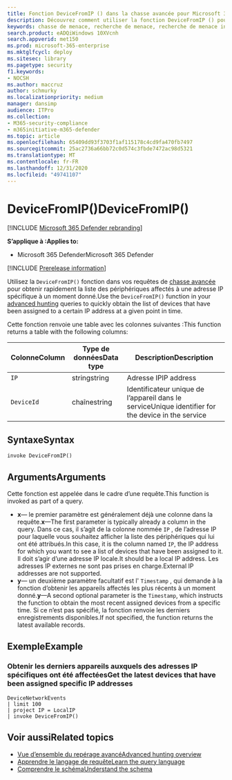 ```yaml
---
title: Fonction DeviceFromIP () dans la chasse avancée pour Microsoft 365 Defender
description: Découvrez comment utiliser la fonction DeviceFromIP () pour obtenir les périphériques auxquels une adresse IP spécifique a été attribuée.
keywords: chasse de menace, recherche de menace, recherche de menace informatique, protection contre les menaces Microsoft, Microsoft 365, MTP, M365, recherche, requête, télémétrie, référence de schéma, Kusto, appareil, devicefromIP, fonction, enrichissement
search.product: eADQiWindows 10XVcnh
search.appverid: met150
ms.prod: microsoft-365-enterprise
ms.mktglfcycl: deploy
ms.sitesec: library
ms.pagetype: security
f1.keywords:
- NOCSH
ms.author: maccruz
author: schmurky
ms.localizationpriority: medium
manager: dansimp
audience: ITPro
ms.collection:
- M365-security-compliance
- m365initiative-m365-defender
ms.topic: article
ms.openlocfilehash: 65409dd93f3703f1af115178c4cd9fa470fb7497
ms.sourcegitcommit: 25ac2736a66bb72c0d574c3fbde7472ac98d5321
ms.translationtype: MT
ms.contentlocale: fr-FR
ms.lasthandoff: 12/31/2020
ms.locfileid: "49741107"
---
```

# <a name="devicefromip"></a><span data-ttu-id="d56ce-104">DeviceFromIP()</span><span class="sxs-lookup"><span data-stu-id="d56ce-104">DeviceFromIP()</span></span>

[!INCLUDE [Microsoft 365 Defender rebranding](../includes/microsoft-defender.md)]


<span data-ttu-id="d56ce-105">**S’applique à :**</span><span class="sxs-lookup"><span data-stu-id="d56ce-105">**Applies to:**</span></span>
- <span data-ttu-id="d56ce-106">Microsoft 365 Defender</span><span class="sxs-lookup"><span data-stu-id="d56ce-106">Microsoft 365 Defender</span></span>


[!INCLUDE [Prerelease information](../includes/prerelease.md)]


<span data-ttu-id="d56ce-107">Utilisez la `DeviceFromIP()` fonction dans vos requêtes de [chasse avancée](advanced-hunting-overview.md) pour obtenir rapidement la liste des périphériques affectés à une adresse IP spécifique à un moment donné.</span><span class="sxs-lookup"><span data-stu-id="d56ce-107">Use the `DeviceFromIP()` function in your [advanced hunting](advanced-hunting-overview.md) queries to quickly obtain the list of devices that have been assigned to a certain IP address at a given point in time.</span></span> 

<span data-ttu-id="d56ce-108">Cette fonction renvoie une table avec les colonnes suivantes :</span><span class="sxs-lookup"><span data-stu-id="d56ce-108">This function returns a table with the following columns:</span></span>

| <span data-ttu-id="d56ce-109">Colonne</span><span class="sxs-lookup"><span data-stu-id="d56ce-109">Column</span></span> | <span data-ttu-id="d56ce-110">Type de données</span><span class="sxs-lookup"><span data-stu-id="d56ce-110">Data type</span></span> | <span data-ttu-id="d56ce-111">Description</span><span class="sxs-lookup"><span data-stu-id="d56ce-111">Description</span></span> |
|------------|-------------|-------------|
| `IP` | <span data-ttu-id="d56ce-112">string</span><span class="sxs-lookup"><span data-stu-id="d56ce-112">string</span></span> | <span data-ttu-id="d56ce-113">Adresse IP</span><span class="sxs-lookup"><span data-stu-id="d56ce-113">IP address</span></span>  |
| `DeviceId` | <span data-ttu-id="d56ce-114">chaîne</span><span class="sxs-lookup"><span data-stu-id="d56ce-114">string</span></span> | <span data-ttu-id="d56ce-115">Identificateur unique de l’appareil dans le service</span><span class="sxs-lookup"><span data-stu-id="d56ce-115">Unique identifier for the device in the service</span></span> |


## <a name="syntax"></a><span data-ttu-id="d56ce-116">Syntaxe</span><span class="sxs-lookup"><span data-stu-id="d56ce-116">Syntax</span></span>

```kusto
invoke DeviceFromIP()
```

## <a name="arguments"></a><span data-ttu-id="d56ce-117">Arguments</span><span class="sxs-lookup"><span data-stu-id="d56ce-117">Arguments</span></span>

<span data-ttu-id="d56ce-118">Cette fonction est appelée dans le cadre d’une requête.</span><span class="sxs-lookup"><span data-stu-id="d56ce-118">This function is invoked as part of a query.</span></span>

- <span data-ttu-id="d56ce-119">**x**— le premier paramètre est généralement déjà une colonne dans la requête.</span><span class="sxs-lookup"><span data-stu-id="d56ce-119">**x**—The first parameter is typically already a column in the query.</span></span> <span data-ttu-id="d56ce-120">Dans ce cas, il s’agit de la colonne nommée `IP` , de l’adresse IP pour laquelle vous souhaitez afficher la liste des périphériques qui lui ont été attribués.</span><span class="sxs-lookup"><span data-stu-id="d56ce-120">In this case, it is the column named `IP`, the IP address for which you want to see a list of devices that have been assigned to it.</span></span> <span data-ttu-id="d56ce-121">Il doit s’agir d’une adresse IP locale.</span><span class="sxs-lookup"><span data-stu-id="d56ce-121">It should be a local IP address.</span></span> <span data-ttu-id="d56ce-122">Les adresses IP externes ne sont pas prises en charge.</span><span class="sxs-lookup"><span data-stu-id="d56ce-122">External IP addresses are not supported.</span></span>
- <span data-ttu-id="d56ce-123">**y**— un deuxième paramètre facultatif est l' `Timestamp` , qui demande à la fonction d’obtenir les appareils affectés les plus récents à un moment donné.</span><span class="sxs-lookup"><span data-stu-id="d56ce-123">**y**—A second optional parameter is the `Timestamp`, which instructs the function to obtain the most recent assigned devices from a specific time.</span></span> <span data-ttu-id="d56ce-124">Si ce n’est pas spécifié, la fonction renvoie les derniers enregistrements disponibles.</span><span class="sxs-lookup"><span data-stu-id="d56ce-124">If not specified, the function returns the latest available records.</span></span>

## <a name="example"></a><span data-ttu-id="d56ce-125">Exemple</span><span class="sxs-lookup"><span data-stu-id="d56ce-125">Example</span></span>


### <a name="get-the-latest-devices-that-have-been-assigned-specific-ip-addresses"></a><span data-ttu-id="d56ce-126">Obtenir les derniers appareils auxquels des adresses IP spécifiques ont été affectées</span><span class="sxs-lookup"><span data-stu-id="d56ce-126">Get the latest devices that have been assigned specific IP addresses</span></span>

```kusto
DeviceNetworkEvents 
| limit 100 
| project IP = LocalIP 
| invoke DeviceFromIP()
```

## <a name="related-topics"></a><span data-ttu-id="d56ce-127">Voir aussi</span><span class="sxs-lookup"><span data-stu-id="d56ce-127">Related topics</span></span>
- [<span data-ttu-id="d56ce-128">Vue d’ensemble du repérage avancé</span><span class="sxs-lookup"><span data-stu-id="d56ce-128">Advanced hunting overview</span></span>](advanced-hunting-overview.md)
- [<span data-ttu-id="d56ce-129">Apprendre le langage de requête</span><span class="sxs-lookup"><span data-stu-id="d56ce-129">Learn the query language</span></span>](advanced-hunting-query-language.md)
- [<span data-ttu-id="d56ce-130">Comprendre le schéma</span><span class="sxs-lookup"><span data-stu-id="d56ce-130">Understand the schema</span></span>](advanced-hunting-schema-tables.md)
